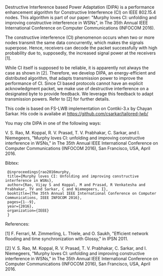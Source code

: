 Destructive Interference based Power Adaptation (DIPA) is a performance enhancement algorithm for Constructive Interference (CI) on IEEE 802.15.4 nodes. This algorithm is part of our paper: "Murphy loves CI: unfolding and improving constructive interference in WSNs", in The 35th Annual IEEE International Conference on Computer Communications (INFOCOM 2016).

The constructive interference (CI) phenomenon occurs when two or more nodes transmit the same data concurrently, which makes the signals superpose. Hence, receivers can decode the packet successfully with high probability due to, supposedly, the increased signal power at the receivers [1]. 

While CI itself is supposed to be reliable, it is apparently not always the case as shown in [2]. Therefore, we develop DIPA,  an energy-efficient and distributed algorithm, that adapts transmission power to improve the performance of CI. Since CI based protocols cannot have an explicit acknowledgment packet, we make use of destructive interference on a designated byte to provide feedback. We leverage this feedback to adapt transmission powers. Refer to [2] for further details.

This code is based on FS-LWB implementation on Contiki-3.x by Chayan Sarkar. His code is availabe at https://github.com/csarkar/tailored-lwb/

You may cite DIPA in one of the following ways:

V. S. Rao, M. Koppal, R. V. Prasad, T. V. Prabhakar, C. Sarkar, and I. Niemegeers, "Murphy loves CI: unfolding and improving constructive interference in WSNs," in The 35th Annual IEEE International Conference on Computer Communications (INFOCOM 2016), San Francisco, USA, April 2016.

Bibtex:

     @inproceedings{rao2016murphy,     
     title={Murphy loves CI: Unfolding and improving constructive interference in WSNs},     
     author={Rao, Vijay S and Koppal, M and Prasad, R Venkatesha and Prabhakar, TV and Sarkar, C and Niemegeers, I},     
     booktitle={The 35th Annual IEEE International Conference on Computer Communications, IEEE INFOCOM 2016},     
     pages={1--9},      
     year={2016},      
     organization={IEEE}     
     }

References:

[1] F. Ferrari, M. Zimmerling, L. Thiele, and O. Saukh, "Efficient network flooding and time synchronization with Glossy," in IPSN 2011.

[2] V. S. Rao, M. Koppal, R. V. Prasad, T. V. Prabhakar, C. Sarkar, and I. Niemegeers, "Murphy loves CI: unfolding and improving constructive interference in WSNs," in The 35th Annual IEEE International Conference on Computer Communications (INFOCOM 2016), San Francisco, USA, April 2016.
